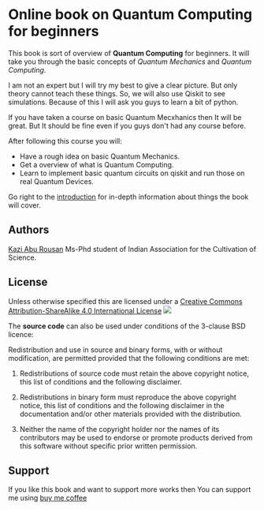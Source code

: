 # Online book on Quantum Computing for beginners

This book is sort of overview of **Quantum Computing** for beginners. It will take you through the basic concepts of *Quantum Mechanics* and *Quantum Computing*.

I am not an expert but I will try my best to give a clear picture. But only theory cannot teach these things. So, we will also use Qiskit to see simulations. Because of this I will ask you guys to learn a bit of python.

If you have taken a course on basic Quantum Mecxhanics then It will be great. But It should be fine even if you guys don't had any course before.

After following this course you will:
- Have a rough idea on basic Quantum Mechanics.
- Get a overview of what is Quantum Computing.
- Learn to implement basic quantum circuits on qiskit and run those on real Quantum Devices.

Go right to the [introduction](Chapters/Chapter_1/Intro_0) for in-depth information about things the book will cover.

## Authors
[Kazi Abu Rousan](https://in.linkedin.com/in/kazi-abu-rousan-819848198)
Ms-Phd student of Indian Association for the Cultivation of Science.

## License

Unless otherwise specified this are licensed under
a [Creative Commons Attribution-ShareAlike 4.0
International License](http://creativecommons.org/licenses/by-sa/4.0/)
[![](https://i.creativecommons.org/l/by-sa/4.0/88x31.png)](http://creativecommons.org/licenses/by-sa/4.0/)

The **source code** can also be used under conditions of the 3-clause BSD licence:

 Redistribution and use in source and binary forms, with or without modification, are permitted provided that the following conditions are met:

1. Redistributions of source code must retain the above copyright notice, this list of conditions and the following disclaimer.

2. Redistributions in binary form must reproduce the above copyright notice, this list of conditions and the following disclaimer in the documentation and/or other materials provided with the distribution.

3. Neither the name of the copyright holder nor the names of its contributors may be used to endorse or promote products derived from this software without specific prior written permission.

## Support
If you like this book and want to support more works then You can support me using [buy me coffee](https://www.buymeacoffee.com/Rousan)
